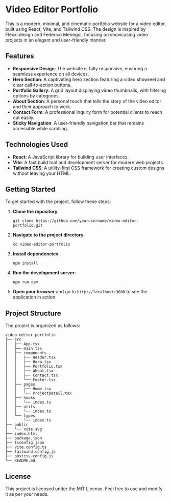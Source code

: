 # Video Editor Portfolio

This is a modern, minimal, and cinematic portfolio website for a video editor, built using React, Vite, and Tailwind CSS. The design is inspired by Flexxi.design and Federico Menegoi, focusing on showcasing video projects in an elegant and user-friendly manner.

## Features

- **Responsive Design**: The website is fully responsive, ensuring a seamless experience on all devices.
- **Hero Section**: A captivating hero section featuring a video showreel and clear call-to-action buttons.
- **Portfolio Gallery**: A grid layout displaying video thumbnails, with filtering options by categories.
- **About Section**: A personal touch that tells the story of the video editor and their approach to work.
- **Contact Form**: A professional inquiry form for potential clients to reach out easily.
- **Sticky Navigation**: A user-friendly navigation bar that remains accessible while scrolling.

## Technologies Used

- **React**: A JavaScript library for building user interfaces.
- **Vite**: A fast build tool and development server for modern web projects.
- **Tailwind CSS**: A utility-first CSS framework for creating custom designs without leaving your HTML.

## Getting Started

To get started with the project, follow these steps:

1. **Clone the repository**:
   ```
   git clone https://github.com/yourusername/video-editor-portfolio.git
   ```

2. **Navigate to the project directory**:
   ```
   cd video-editor-portfolio
   ```

3. **Install dependencies**:
   ```
   npm install
   ```

4. **Run the development server**:
   ```
   npm run dev
   ```

5. **Open your browser** and go to `http://localhost:3000` to see the application in action.

## Project Structure

The project is organized as follows:

```
video-editor-portfolio
├── src
│   ├── App.tsx
│   ├── main.tsx
│   ├── components
│   │   ├── Header.tsx
│   │   ├── Hero.tsx
│   │   ├── Portfolio.tsx
│   │   ├── About.tsx
│   │   ├── Contact.tsx
│   │   └── Footer.tsx
│   ├── pages
│   │   ├── Home.tsx
│   │   └── ProjectDetail.tsx
│   ├── hooks
│   │   └── index.ts
│   ├── utils
│   │   └── index.ts
│   └── types
│       └── index.ts
├── public
│   └── vite.svg
├── index.html
├── package.json
├── tsconfig.json
├── vite.config.ts
├── tailwind.config.js
├── postcss.config.js
└── README.md
```

## License

This project is licensed under the MIT License. Feel free to use and modify it as per your needs.
